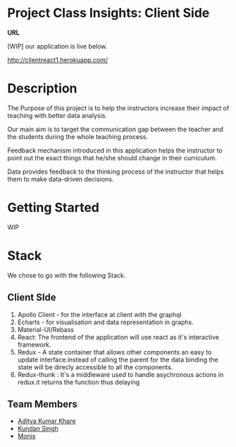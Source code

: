# Project Class Insights: Client Side

**URL** 

[WIP] our application is live below.

<http://clientreact1.herokuapp.com/>

Description
===
The Purpose of this project is to help the instructors increase their impact of teaching with better data analysis.

Our main aim is to target the communication gap between the teacher and the students during the whole teaching process.

Feedback mechanism introduced in this application helps the instructor to point out the exact things that he/she should change in their curriculum.

Data provides feedback to the thinking process of the instructor that helps them to make data-driven decisions.

# Getting Started

WIP

Stack
===
We chose to go with the following Stack.

## Client SIde

1. Apollo Client - for the interface at client with the graphql
2. Echarts - for visualisation and data representation in graphs.
3. Material-UI/Rebass
4. React: The frontend of the application will use react as it's interactive framework.
5. Redux - A state container that allows other components an easy to update interface.instead of calling the parent for the data binding the state will be direcly accessible to all the components. 
6. Redux-thunk : It's a middleware used to handle asychronous actions in redux.it returns the function thus delaying 


Team Members
---

* [Aditya Kumar Khare](https://github.com/adityad85)
* [Kundan Singh](https://github.com/kundanvishen)
* [Monis](https://github.com/monisahmad)

